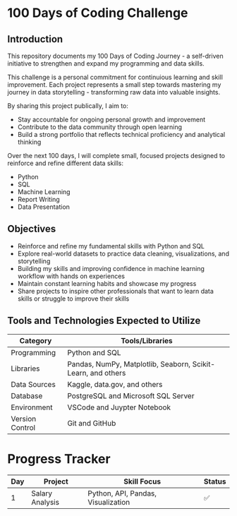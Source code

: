 # 100 Days of Coding Challenge

## Introduction
This repository documents my 100 Days of Coding Journey - a self-driven initiative to strengthen and expand my programming and data skills.

This challenge is a personal commitment for continuious learning and skill improvement. Each project represents a small step towards mastering my journey in data storytelling - transforming raw data into valuable insights. 

By sharing this project publically, I aim to: 

* Stay accountable for ongoing personal growth and improvement
* Contribute to the data community through open learning
* Build a strong portfolio that reflects technical proficiency and analytical thinking

Over the next 100 days, I will complete small, focused projects designed to reinforce and refine different data skills:
* Python
* SQL
* Machine Learning
* Report Writing
* Data Presentation

## Objectives
* Reinforce and refine my fundamental skills with Python and SQL
* Explore real-world datasets to practice data cleaning, visualizations, and storytelling
* Building my skills and improving confidence in machine learning workflow with hands on experiences
* Maintain constant learning habits and showcase my progress
* Share projects to inspire other professionals that want to learn data skills or struggle to improve their skills

## Tools and Technologies Expected to Utilize

| Category | Tools/Libraries |
| -------- | --------------- |
| Programming | Python and SQL|
| Libraries | Pandas, NumPy, Matplotlib, Seaborn, Scikit-Learn, and others|
| Data Sources| Kaggle, data.gov, and others|
| Database | PostgreSQL and Microsoft SQL Server |
| Environment | VSCode and Juypter Notebook |
| Version Control | Git and GitHub |

# Progress Tracker

| Day | Project | Skill Focus | Status |
| --- | ------- | ----------- | ------ |
| 1 | Salary Analysis | Python, API, Pandas, Visualization | ✅ |
